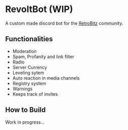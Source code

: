 # RevoltBot (WIP)

A custom made discord bot for the [RetroBitz](https://discord.gg/556EbwNJJ2) community.

## Functionalities

- Moderation
- Spam, Profanity and link filter
- Radio
- Server Currency
- Leveling sytem
- Auto reaction in media channels
- Registry system
- Warnings
- Keeps track of invites

## How to Build

Work in progress...
